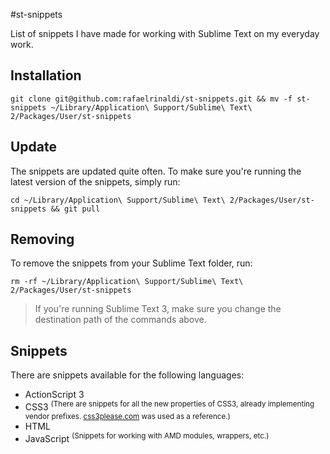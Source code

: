 #st-snippets

List of snippets I have made for working with Sublime Text on my everyday work.

## Installation

	git clone git@github.com:rafaelrinaldi/st-snippets.git && mv -f st-snippets ~/Library/Application\ Support/Sublime\ Text\ 2/Packages/User/st-snippets

## Update
The snippets are updated quite often. To make sure you're running the latest version of the snippets, simply run:

	cd ~/Library/Application\ Support/Sublime\ Text\ 2/Packages/User/st-snippets && git pull
	
## Removing
To remove the snippets from your Sublime Text folder, run:

	rm -rf ~/Library/Application\ Support/Sublime\ Text\ 2/Packages/User/st-snippets

	
> If you're running Sublime Text 3, make sure you change the destination path of the commands above.


## Snippets

There are snippets available for the following languages:

* ActionScript 3
* CSS3 <sup>(There are snippets for all the new properties of CSS3, already implementing vendor prefixes. [css3please.com](http://css3please.com) was used as a reference.)</sup>
* HTML
* JavaScript <sup>(Snippets for working with AMD modules, wrappers, etc.)</sup>
